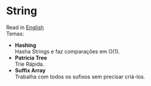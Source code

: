 # String
Read in [English](https://github.com/BRUTEUdesc/AlmanaqueBrute/blob/master/String/README.en.md)\
Temas:
* **Hashing**  
Hasha Strings e faz comparações em O(1).
* **Patricia Tree**  
Trie Rápida.
* **Suffix Array**  
Trabalha com todos os sufixos sem precisar criá-los.
